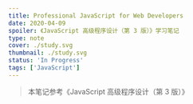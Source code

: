 ```yaml
---
title: Professional JavaScript for Web Developers
date: 2020-04-09
spoiler: 《JavaScript 高级程序设计（第 3 版）》学习笔记
type: note
cover: ./study.svg
thumbnail: ./study.svg
status: 'In Progress'
tags: ['JavaScript']
---
```


<!-- ```toc
from-heading: 2
to-heading: 3
``` -->

> 本笔记参考《JavaScript 高级程序设计（第 3 版）》

